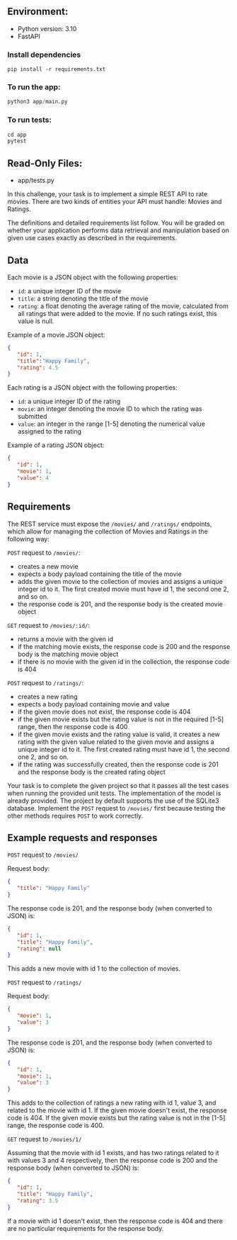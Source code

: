 ## Environment:
- Python version: 3.10
- FastAPI

### Install dependencies
`pip install -r requirements.txt`
### To run the app:
```python
python3 app/main.py
```
### To run tests:
```python
cd app
pytest
```

## Read-Only Files:
- app/tests.py

In this challenge, your task is to implement a simple REST API to rate movies. There are two kinds of entities your API must handle: Movies and Ratings.

The definitions and detailed requirements list follow. You will be graded on whether your application performs data retrieval and manipulation based on given use cases exactly as described in the requirements.

## Data

Each movie is a JSON object with the following properties:

- `id`: a unique integer ID of the movie
- `title`: a string denoting the title of the movie
- `rating`: a float denoting the average rating of the movie, calculated from all ratings that were added to the movie. If no such ratings exist, this value is null.

Example of a movie JSON object:

```json
{
   "id": 1,
   "title":"Happy Family",
   "rating": 4.5
}
```

Each rating is a JSON object with the following properties:

- `id`: a unique integer ID of the rating
- `movie`: an integer denoting the movie ID to which the rating was submitted
- `value`: an integer in the range [1-5] denoting the numerical value assigned to the rating

Example of a rating JSON object:

```json
{
   "id": 1,
   "movie": 1,
   "value": 4
}
```

## Requirements

The REST service must expose the `/movies/` and `/ratings/` endpoints, which allow for managing the collection of Movies and Ratings in the following way:

`POST` request to `/movies/`:

- creates a new movie
- expects a body payload containing the title of the movie
- adds the given movie to the collection of movies and assigns a unique integer id to it. The first created movie must have id 1, the second one 2, and so on.
- the response code is 201, and the response body is the created movie object

`GET` request to `/movies/:id/`:

- returns a movie with the given id
- if the matching movie exists, the response code is 200 and the response body is the matching movie object
- if there is no movie with the given id in the collection, the response code is 404

`POST` request to `/ratings/`:

- creates a new rating
- expects a body payload containing movie and value
- if the given movie does not exist, the response code is 404
- if the given movie exists but the rating value is not in the required [1-5] range, then the response code is 400
- if the given movie exists and the rating value is valid, it creates a new rating with the given value related to the given movie and assigns a unique integer id to it. The first created rating must have id 1, the second one 2, and so on.
- if the rating was successfully created, then the response code is 201 and the response body is the created rating object

Your task is to complete the given project so that it passes all the test cases when running the provided unit tests. The implementation of the model is already provided. The project by default supports the use of the SQLite3 database. Implement the `POST` request to `/movies/` first because testing the other methods requires `POST` to work correctly.

## Example requests and responses

`POST` request to `/movies/`

Request body:

```json
{
   "title": "Happy Family"
}
```

The response code is 201, and the response body (when converted to JSON) is:

```json
{
   "id": 1,
   "title": "Happy Family",
   "rating": null
}
```

This adds a new movie with id 1 to the collection of movies.

`POST` request to `/ratings/`

Request body:

```json
{
   "movie": 1,
   "value": 3
}
```

The response code is 201, and the response body (when converted to JSON) is:

```json
{
   "id": 1,
   "movie": 1,
   "value": 3
}
```

This adds to the collection of ratings a new rating with id 1, value 3, and related to the movie with id 1. If the given movie doesn't exist, the response code is 404. If the given movie exists but the rating value is not in the [1-5] range, the response code is 400.

`GET` request to `/movies/1/`

Assuming that the movie with id 1 exists, and has two ratings related to it with values 3 and 4 respectively, then the response code is 200 and the response body (when converted to JSON) is:

```json
{
   "id": 1,
   "title": "Happy Family",
   "rating": 3.5
}
```

If a movie with id 1 doesn't exist, then the response code is 404 and there are no particular requirements for the response body.
